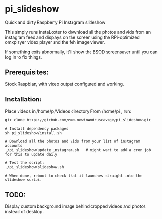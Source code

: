 # pi_slideshow

Quick and dirty Raspberry Pi Instagram slideshow

This simply runs instaLooter to download all the photos and vids from an instagram feed
and displays on the screen using the RPi-optimized omxplayer video player and the feh image viewer.

If something exits abnormally, it'll show the BSOD screensaver until you can log in to fix things.

## Prerequisites:

Stock Raspbian, with video output configured and working.

## Installation:

Place videos in /home/pi/Videos directory
From /home/pi , run:

    git clone https://github.com/MTN-RowinAndruscavage/pi_slideshow.git

    # Install dependency packages
    sh pi_slideshow/install.sh

    # Download all the photos and vids from your list of instagram accounts
    ./pi_slideshow/update_instagram.sh   # might want to add a cron job for this to update daily

    # Test the script:
    ./pi_slideshow/slideshow.sh

    # When done, reboot to check that it launches straight into the slideshow script.


## TODO:

Display custom background image behind cropped videos and photos instead of desktop.
